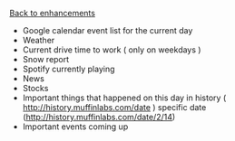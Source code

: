 [Back to enhancements](./enhancements.md)

* Google calendar event list for the current day
* Weather
* Current drive time to work ( only on weekdays )
* Snow report
* Spotify currently playing
* News
* Stocks
* Important things that happened on this day in history ( http://history.muffinlabs.com/date ) specific date (http://history.muffinlabs.com/date/2/14)
* Important events coming up
